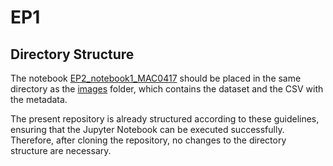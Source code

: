 # EP1

## Directory Structure
The notebook [EP2_notebook1_MAC0417](https://github.com/mathjug/MAC0417-Project/blob/main/EP2/EP2_notebook1_MAC0417.ipynb)
should be placed in the same directory as the [images](https://github.com/mathjug/MAC0417-Project/tree/main/EP2/images)
folder, which contains the dataset and the CSV with the metadata.

The present repository is already structured according to these guidelines, ensuring that the Jupyter Notebook
can be executed successfully. Therefore, after cloning the repository, no changes to the directory structure
are necessary.
